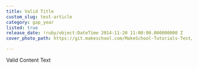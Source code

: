 ```yaml
---
title: Valid Title
custom_slug: test-article
category: gap_year
listed: true
release_date: !ruby/object:DateTime 2014-11-20 11:00:00.000000000 Z
cover_photo_path: https://git.makeschool.com/MakeSchool-Tutorials-Test/News_Tests/515fd94168627b427f0105b8d3b7c66a54ef55af//d0857bec-862c-47a4-90a9-5ed58a89da53/cover_photo.jpeg

---
```

Valid Content Text